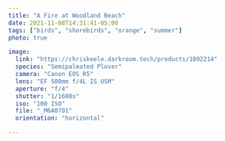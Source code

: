 ```yaml
---
title: "A Fire at Woodland Beach"
date: 2021-11-08T14:31:41-05:00
tags: ["birds", "shorebirds", "orange", "summer"]
photo: true

image:
  link: "https://chriskeele.darkroom.tech/products/1092214"
  species: "Semipalmated Plover"
  camera: "Canon EOS R5"
  lens: "EF 500mm f/4L IS USM"
  aperture: "f/4"
  shutter: "1/1600s"
  iso: "100 ISO"
  file: "_M6A0701"
  orientation: "horizontal"

---
```


